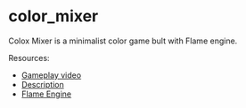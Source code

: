 # color_mixer

Colox Mixer is a minimalist color game bult with Flame engine.

Resources:

- [Gameplay video](https://www.youtube.com/watch?v=yEh-3oA_vhE)
- [Description](https://tltemplates.com/color-mixer-game/)
- [Flame Engine](https://pub.dev/packages/flame)

